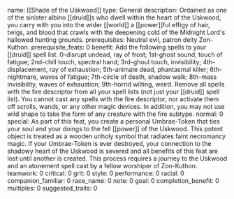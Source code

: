 name: [[Shade of the Uskwood]]
type: General
description: Ordained as one of the sinister albino [[druid]]s who dwell within the heart of the Uskwood, you carry with you into the wider [[world]] a [[power]]ful effigy of hair, twigs, and blood that crawls with the deepening cold of the Midnight Lord's hallowed hunting grounds.
prerequisites: Neutral evil, patron deity Zon-Kuthon.
prerequisite_feats: 0
benefit: Add the following spells to your [[druid]] spell list. 0-disrupt undead, ray of frost; 1st-ghost sound, touch of fatigue; 2nd-chill touch, spectral hand; 3rd-ghoul touch, invisibility; 4th-displacement, ray of exhaustion; 5th-animate dead, phantasmal killer; 6th-nightmare, waves of fatigue; 7th-circle of death, shadow walk; 8th-mass invisibility, waves of exhaustion; 9th-horrid wilting, weird. Remove all spells with the fire descriptor from all your spell lists (not just your [[druid]] spell list). You cannot cast any spells with the fire descriptor, nor activate them off scrolls, wands, or any other magic devices. In addition, you may not use wild shape to take the form of any creature with the fire subtype.
normal: 0
special: As part of this feat, you create a personal Umbrae-Token that ties your soul and your doings to the fell [[power]] of the Uskwood. This potent object is treated as a wooden unholy symbol that radiates faint necromancy magic. If your Umbrae-Token is ever destroyed, your connection to the shadowy heart of the Uskwood is severed and all benefits of this feat are lost until another is created. This process requires a journey to the Uskwood and an atonement spell cast by a fellow worshiper of Zon-Kuthon.
teamwork: 0
critical: 0
grit: 0
style: 0
performance: 0
racial: 0
companion_familiar: 0
race_name: 0
note: 0
goal: 0
completion_benefit: 0
multiples: 0
suggested_traits: 0
